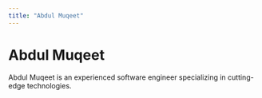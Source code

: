 ```yaml
---
title: "Abdul Muqeet"
---
```


# Abdul Muqeet

Abdul Muqeet is an experienced software engineer specializing in cutting-edge technologies.
